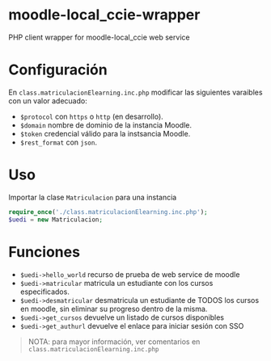 # moodle-local_ccie-wrapper
PHP client wrapper for moodle-local_ccie web service

# Configuración
En `class.matriculacionElearning.inc.php` modificar las siguientes varaibles con un valor adecuado:
* `$protocol` con `https` o `http` (en desarrollo).
* `$domain` nombre de dominio de la instancia Moodle.
* `$token` credencial válido para la instsancia Moodle.
* `$rest_format` con `json`.

# Uso
Importar la clase `Matriculacion` para una instancia
```php
require_once('./class.matriculacionElearning.inc.php');
$uedi = new Matriculacion;
```
# Funciones
* `$uedi->hello_world` recurso de prueba de web service de moodle
* `$uedi->matricular` matricula un estudiante con los cursos especificados.
* `$uedi->desmatricular` desmatricula un estudiante de TODOS los cursos en moodle, sin eliminar su progreso dentro de la misma.
* `$uedi->get_cursos` devuelve un listado de cursos disponibles
* `$uedi->get_authurl` devuelve el enlace para iniciar sesión con SSO

> NOTA: para mayor información, ver comentarios en `class.matriculacionElearning.inc.php`
